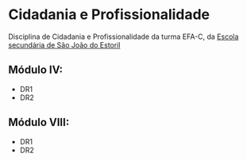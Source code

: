 

# Cidadania e Profissionalidade

Disciplina de Cidadania e Profissionalidade da turma EFA-C, da [Escola secundária de São João do Estoril](http://aesje.pt/ESSJE/index.htm)


## Módulo IV:

-   DR1
-   DR2


## Módulo VIII:

-   DR1
-   DR2

